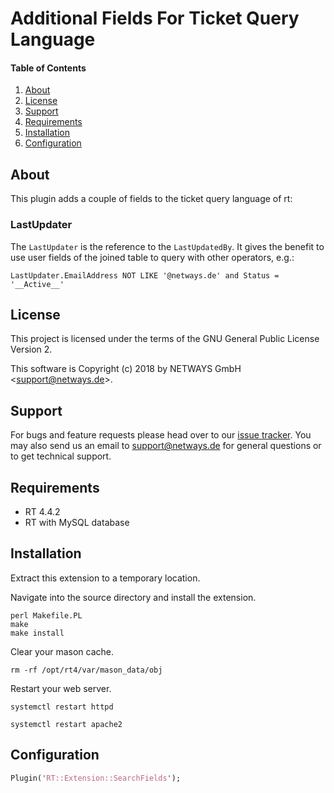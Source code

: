 # Additional Fields For Ticket Query Language

#### Table of Contents

1. [About](#about)
2. [License](#license)
3. [Support](#support)
4. [Requirements](#requirements)
5. [Installation](#installation)
6. [Configuration](#configuration)

## About

This plugin adds a couple of fields to the ticket query language of rt:

### LastUpdater

The ```LastUpdater``` is the reference to the ```LastUpdatedBy```. It gives the
benefit to use user fields of the joined table to query with other operators,
e.g.:

```
LastUpdater.EmailAddress NOT LIKE '@netways.de' and Status = '__Active__'
```

## License

This project is licensed under the terms of the GNU General Public License Version 2.

This software is Copyright (c) 2018 by NETWAYS GmbH <[support@netways.de](mailto:support@netways.de)>.

## Support

For bugs and feature requests please head over to our [issue tracker](https://github.com/NETWAYS/rt-extension-searchfields/issues).
You may also send us an email to [support@netways.de](mailto:support@netways.de) for general questions or to get technical support.

## Requirements

- RT 4.4.2
- RT with MySQL database

## Installation

Extract this extension to a temporary location.

Navigate into the source directory and install the extension.

```
perl Makefile.PL
make
make install
```

Clear your mason cache.

```
rm -rf /opt/rt4/var/mason_data/obj
```

Restart your web server.

```
systemctl restart httpd

systemctl restart apache2
```

## Configuration

```perl
Plugin('RT::Extension::SearchFields');
```
